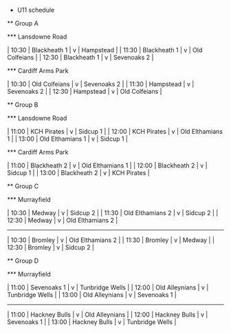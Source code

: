 * U11 schedule

** Group A

*** Lansdowne Road

| 10:30 | Blackheath 1 | v | Hampstead |
| 11:30 | Blackheath 1 | v | Old Colfeians |
| 12:30 | Blackheath 1 | v | Sevenoaks 2 |

*** Cardiff Arms Park

| 10:30 | Old Colfeians | v | Sevenoaks 2 |
| 11:30 | Hampstead | v | Sevenoaks 2 |
| 12:30 | Hampstead | v | Old Colfeians |

** Group B

*** Lansdowne Road

| 11:00 | KCH Pirates | v | Sidcup 1 |
| 12:00 | KCH Pirates | v | Old Elthamians 1 |
| 13:00 | Old Elthamians 1 | v | Sidcup 1 |

*** Cardiff Arms Park

| 11:00 | Blackheath 2 | v | Old Elthamians 1 |
| 12:00 | Blackheath 2 | v | Sidcup 1 |
| 13:00 | Blackheath 2 | v | KCH Pirates |

** Group C

*** Murrayfield

| 10:30 | Medway | v | Sidcup 2 |
| 11:30 | Old Elthamians 2 | v | Sidcup 2 |
| 12:30 | Medway | v | Old Elthamians 2 |

*** 

| 10:30 | Bromley | v | Old Elthamians 2 |
| 11:30 | Bromley | v | Medway |
| 12:30 | Bromley | v | Sidcup 2 |

** Group D

*** Murrayfield

| 11:00 | Sevenoaks 1 | v | Tunbridge Wells |
| 12:00 | Old Alleynians | v | Tunbridge Wells |
| 13:00 | Old Alleynians | v | Sevenoaks 1 |

*** 

| 11:00 | Hackney Bulls | v | Old Alleynians |
| 12:00 | Hackney Bulls | v | Sevenoaks 1 |
| 13:00 | Hackney Bulls | v | Tunbridge Wells |
